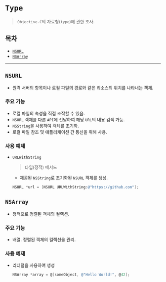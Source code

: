# `Type`

> `Objective-C`의 자료형(`type`)에 관한 조사.

## 목차

- [`NSURL`](#nsurl)
- [`NSArray`](#nsarray)

---

## `NSURL`

- 원격 서버의 항목이나 로컬 파일의 경로와 같은 리소스의 위치를 나타내는 객체.

### 주요 기능

- 로컬 파일의 속성을 직접 조작할 수 있음.
- `NSURL` 객체를 다른 `API`에 전달하여 해당 `URL`의 내용 검색 가능.
- `NSString`을 사용하여 객체를 초기화.
- 로컬 파일 참조 및 애플리케이션 간 통신을 위해 사용.

### 사용 예제

- `URLWithString`

  > 타입(정적) 메서드

  - 제공된 `NSString`로 초기화된 `NSURL` 객체를 생성.

  ```objective-c
  NSURL *url = [NSURL URLWithString:@"https://github.com"];
  ```

## `NSArray`

- 정적으로 정렬된 객체의 컬렉션.

### 주요 기능

- 배열. 정렬된 객체의 컬렉션을 관리.

### 사용 예제

- 리터럴을 사용하여 생성

  ```objective-c
  NSArray *array = @[someObject, @"Hello World!", @42];
  ```
